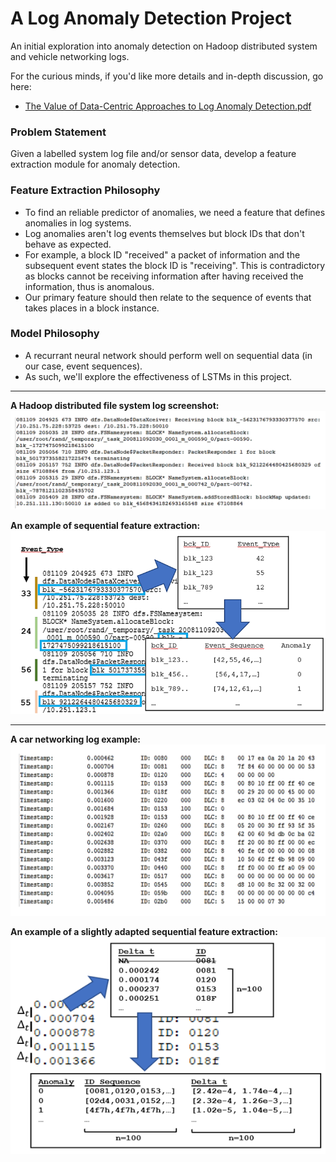 # A Log Anomaly Detection Project
 An initial exploration into anomaly detection on Hadoop distributed system and vehicle networking logs. 

For the curious minds, if you'd like more details and in-depth discussion, go here: 
- [The Value of Data-Centric Approaches to Log Anomaly Detection.pdf](https://github.com/lukavuko/Sequential-Feature-Log-Anomaly-Detection/blob/master/The%20Value%20of%20Data-Centric%20Approaches%20to%20Log%20Anomaly%20Detection.pdf)


### Problem Statement
Given a labelled system log file and/or sensor data, develop a feature extraction module for anomaly detection.

### Feature Extraction Philosophy
- To find an reliable predictor of anomalies, we need a feature that defines anomalies in log systems.
- Log anomalies aren't log events themselves but block IDs that don't behave as expected. 
- For example, a block ID "received" a packet of information and the subsequent event states the block ID is "receiving". This is contradictory as blocks cannot be receiving information after having received the information, thus is anomalous.
- Our primary feature should then relate to the sequence of events that takes places in a block instance.

### Model Philosophy
- A recurrant neural network should perform well on sequential data (in our case, event sequences). 
- As such, we'll explore the effectiveness of LSTMs in this project.

---

**A Hadoop distributed file system log screenshot:**
![HDFS Example](Images/fig/Slide1.PNG)

**An example of sequential feature extraction:**
![Feature Extraction](Images/fig/Slide3.png)

---

**A car networking log example:**
![Car Example](Images/fig/Slide2.PNG)

**An example of a slightly adapted sequential feature extraction:**
![Feature Extraction](Images/fig/Slide4.png)
